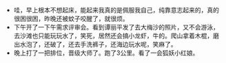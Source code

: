 + 哇，早上根本不想起床，能起来我真的是佩服我自己，纯靠意志起来的，真的很困很困，昨晚还被蚊子咬醒了，就很烦。
+ 下午开了一下午需求评审会。看到谭丽平发了去大梅沙的照片，又不会游泳，去沙滩也只能玩玩水了，笑死，居然还会搞小龙虾，牛的。爬山拿着木棍，磨出水泡了，还破了，还去手洗裤子，还海边玩水呢，笑麻了。
+ 晚上打了一把排位，晋级大师了。跑了3公里。看了一会狐妖小红娘。

